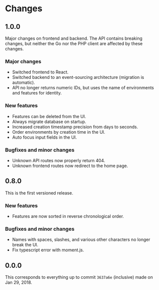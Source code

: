 # Changes

## 1.0.0

Major changes on frontend and backend. The API contains breaking changes, but neither the Go nor the PHP client are affected by these changes.

### Major changes

* Switched frontend to React.
* Switched backend to an event-sourcing architecture (migration is automatic).
* API no longer returns numeric IDs, but uses the name of environments and features for identity.

### New features

* Features can be deleted from the UI.
* Always migrate database on startup.
* Increased creation timestamp precision from days to seconds.
* Order environments by creation time in the UI.
* Auto focus input fields in the UI.

### Bugfixes and minor changes

* Unknown API routes now properly return 404.
* Unknown frontend routes now redirect to the home page.

## 0.8.0

This is the first versioned release.

### New features

* Features are now sorted in reverse chronological order.

### Bugfixes and minor changes

* Names with spaces, slashes, and various other characters no longer break the UI.
* Fix typescript error with moment.js.

## 0.0.0

This corresponds to everything up to commit `3637a6e` (inclusive) made on Jan 29, 2018.
